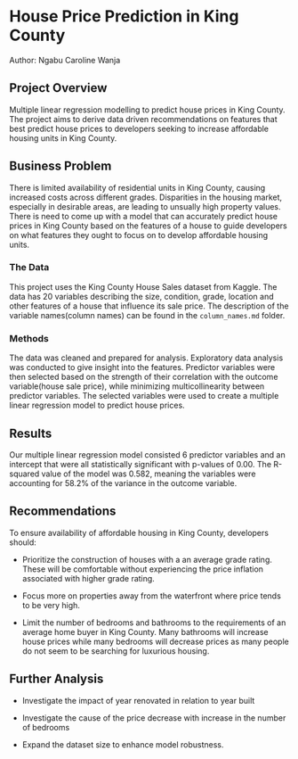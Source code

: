 # House Price Prediction in King County

Author: Ngabu Caroline Wanja


## Project Overview

Multiple linear regression modelling to predict house prices in King County. The project aims to derive data driven recommendations on features that best predict house prices to developers seeking to increase affordable housing units in King County.

## Business Problem
There is limited availability of residential units in King County, causing increased costs across different grades. Disparities in the housing market, especially in desirable areas, are leading to unsually high property values. There is need to come up with a model that can accurately predict house prices in King County based on the features of a house to guide developers on what features they ought to focus on to develop affordable housing units. 


### The Data

This project uses the King County House Sales dataset from Kaggle. The data has 20 variables describing the size, condition, grade, location and other features of a house that influence its sale price. The description of the variable names(column names) can be found in the `column_names.md` folder. 

### Methods

The data was cleaned and prepared for analysis. Exploratory data analysis was conducted to give insight into the features. Predictor variables were then selected based on the strength of their correlation with the outcome variable(house sale price), while minimizing multicollinearity between predictor variables. The selected variables were used to create a multiple linear regression model to predict house prices. 


## Results

Our multiple linear regression model consisted 6 predictor variables and an intercept that were all statistically significant with p-values of 0.00. The R-squared value of the model was 0.582, meaning the variables were accounting for 58.2% of the variance in the outcome variable. 


## Recommendations

To ensure availability of affordable housing in King County, developers should:

- Prioritize the construction of houses with a an average grade rating. These will be comfortable without experiencing the price inflation associated with higher grade rating.

- Focus more on properties away from the waterfront where price tends to be very high.

- Limit the number of bedrooms and bathrooms to the requirements of an average home buyer in King County. Many bathrooms will increase house prices while many bedrooms will decrease prices as many people do not seem to be searching for luxurious housing.



## Further Analysis

- Investigate the impact of year renovated in relation to year built

- Investigate the cause of the price decrease with increase in the number of bedrooms

- Expand the dataset size to enhance model robustness.


